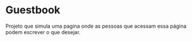 # Guestbook
Projeto que simula uma pagina onde as pessoas que acessam essa página
podem escrever o que desejar.
